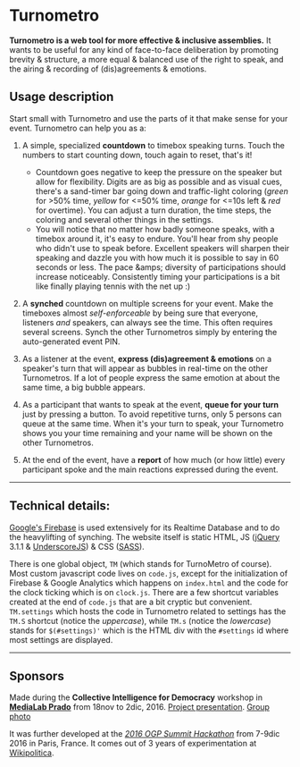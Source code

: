# Turnometro

**Turnometro is a web tool for more effective & inclusive assemblies.** It wants to be useful for any kind of face-to-face deliberation by promoting brevity & structure, a more equal & balanced use of the right to speak, and the airing & recording of (dis)agreements & emotions.

## Usage description

Start small with Turnometro and use the parts of it that make sense for your event. Turnometro can help you as a:

1. A simple, specialized **countdown** to timebox speaking turns. Touch the numbers to start counting down, touch again to reset, that's it!
    * Countdown goes negative to keep the pressure on the speaker but allow for flexibility. Digits are as big as possible and as visual cues, there's a sand-timer bar going down and traffic-light coloring (_green_ for &gt;50% time, _yellow_ for &lt;=50% time, _orange_ for &lt;=10s left &amp; _red_ for overtime). You can adjust a turn duration, the time steps, the coloring and several other things in the settings.
    * You will notice that no matter how badly someone speaks, with a timebox around it, it's easy to endure. You'll hear from shy people who didn't use to speak before.  Excellent speakers will sharpen their speaking and dazzle you with how much it is possible to say in 60 seconds or less. The pace &amps; diversity of participations should increase noticeably. Consistently timing your participations is a bit like finally playing tennis with the net up :)

2. A **synched** countdown on multiple screens for your event. Make the timeboxes almost _self-enforceable_ by being sure that everyone, listeners _and_ speakers, can always see the time. This often requires several screens. Synch the other Turnometros simply by entering the auto-generated event PIN.

3. As a listener at the event, **express (dis)agreement & emotions** on a speaker's turn that will appear as bubbles in real-time on the other Turnometros. If a lot of people express the same emotion at about the same time, a big bubble appears.

4. As a participant that wants to speak at the event, **queue for your turn** just by pressing a button. To avoid repetitive turns, only 5 persons can queue at the same time. When it's your turn to speak, your Turnometro shows you your time remaining and your name will be shown on the other Turnometros.

5. At the end of the event, have a **report** of how much (or how little) every participant spoke and the main reactions expressed during the event.

---

## Technical details:

[Google's Firebase](https://www.firebase.com/) is used extensively for its Realtime Database and to do the heavylifting of synching. The website itself is static HTML, JS ([jQuery](https://jquery.com/) 3.1.1 & [UnderscoreJS](http://underscorejs.org/#objects)) & CSS ([SASS](http://sass-lang.com/)).

There is one global object, `TM` (which stands for TurnoMetro of course). Most custom javascript code lives on `code.js`, except for the initialization of Firebase & Google Analytics which happens on `index.html` and the code for the clock ticking which is on `clock.js`. There are a few shortcut variables created at the end of `code.js` that are a bit cryptic but convenient. `TM.settings` which hosts the code in Turnometro related to settings has the `TM.S` shortcut (notice the _uppercase_), while `TM.s` (notice the _lowercase_) stands for `$(#settings)'` which is the HTML div with the `#settings` id where most settings are displayed.

---

## Sponsors

Made during the __Collective Intelligence for Democracy__ workshop in [**MediaLab Prado**](http://medialab-prado.es/) from 18nov to 2dic, 2016. [Project presentation](http://inteligenciacolectiva.cc/post/153339455592/turn%C3%B3metro-eliazar-parra-m%C3%A9xico-es-uno-de-los). [Group photo](http://inteligenciacolectiva.cc/post/153603856797/turn%C3%B3metro-pretende-aumentar-los-procesos-de)

It was further developed at the [_2016 OGP Summit Hackathon_](https://hackathon.ogpsummit.org/) from 7-9dic 2016 in Paris, France. It comes out of 3 years of experimentation at [Wikipolitica](https://www.facebook.com/WikipoliticaJalisco/).
